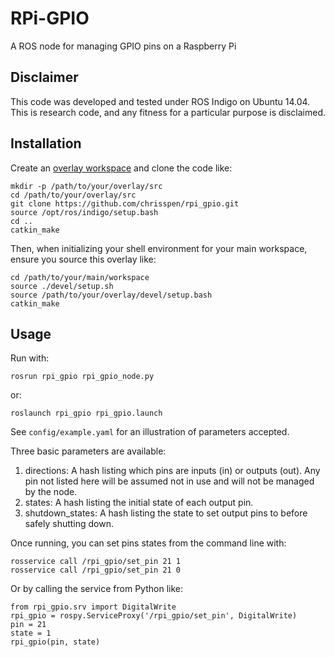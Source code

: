 RPi-GPIO
========

A ROS node for managing GPIO pins on a Raspberry Pi

Disclaimer
----------

This code was developed and tested under ROS Indigo on Ubuntu 14.04. This is research code, and any fitness for a particular purpose is disclaimed.

Installation
------------

Create an [overlay workspace](http://wiki.ros.org/catkin/Tutorials/workspace_overlaying) and clone the code like:

    mkdir -p /path/to/your/overlay/src
    cd /path/to/your/overlay/src
    git clone https://github.com/chrisspen/rpi_gpio.git
    source /opt/ros/indigo/setup.bash
    cd ..
    catkin_make

Then, when initializing your shell environment for your main workspace, ensure you source this overlay like:

    cd /path/to/your/main/workspace
    source ./devel/setup.sh
    source /path/to/your/overlay/devel/setup.bash
    catkin_make

Usage
-----

Run with:

    rosrun rpi_gpio rpi_gpio_node.py

or:

    roslaunch rpi_gpio rpi_gpio.launch

See `config/example.yaml` for an illustration of parameters accepted.

Three basic parameters are available:

1. directions: A hash listing which pins are inputs (in) or outputs (out). Any pin not listed here will be assumed not in use and will not be managed by the node.
2. states: A hash listing the initial state of each output pin.
3. shutdown_states: A hash listing the state to set output pins to before safely shutting down.

Once running, you can set pins states from the command line with:

    rosservice call /rpi_gpio/set_pin 21 1
    rosservice call /rpi_gpio/set_pin 21 0

Or by calling the service from Python like:

    from rpi_gpio.srv import DigitalWrite
    rpi_gpio = rospy.ServiceProxy('/rpi_gpio/set_pin', DigitalWrite)
    pin = 21
    state = 1
    rpi_gpio(pin, state)
